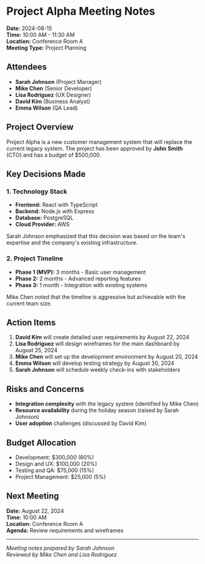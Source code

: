 # Project Alpha Meeting Notes

**Date:** 2024-08-15  
**Time:** 10:00 AM - 11:30 AM  
**Location:** Conference Room A  
**Meeting Type:** Project Planning

## Attendees
- **Sarah Johnson** (Project Manager)  
- **Mike Chen** (Senior Developer)  
- **Lisa Rodriguez** (UX Designer)  
- **David Kim** (Business Analyst)  
- **Emma Wilson** (QA Lead)

## Project Overview
Project Alpha is a new customer management system that will replace the current legacy system. The project has been approved by **John Smith** (CTO) and has a budget of $500,000.

## Key Decisions Made

### 1. Technology Stack
- **Frontend:** React with TypeScript
- **Backend:** Node.js with Express
- **Database:** PostgreSQL
- **Cloud Provider:** AWS

Sarah Johnson emphasized that this decision was based on the team's expertise and the company's existing infrastructure.

### 2. Project Timeline
- **Phase 1 (MVP):** 3 months - Basic user management
- **Phase 2:** 2 months - Advanced reporting features  
- **Phase 3:** 1 month - Integration with existing systems

Mike Chen noted that the timeline is aggressive but achievable with the current team size.

## Action Items
1. **David Kim** will create detailed user requirements by August 22, 2024
2. **Lisa Rodriguez** will design wireframes for the main dashboard by August 25, 2024
3. **Mike Chen** will set up the development environment by August 20, 2024
4. **Emma Wilson** will develop testing strategy by August 30, 2024
5. **Sarah Johnson** will schedule weekly check-ins with stakeholders

## Risks and Concerns
- **Integration complexity** with the legacy system (identified by Mike Chen)
- **Resource availability** during the holiday season (raised by Sarah Johnson)
- **User adoption** challenges (discussed by David Kim)

## Budget Allocation
- Development: $300,000 (60%)
- Design and UX: $100,000 (20%)
- Testing and QA: $75,000 (15%)
- Project Management: $25,000 (5%)

## Next Meeting
**Date:** August 22, 2024  
**Time:** 10:00 AM  
**Location:** Conference Room A  
**Agenda:** Review requirements and wireframes

---
*Meeting notes prepared by Sarah Johnson*  
*Reviewed by Mike Chen and Lisa Rodriguez*
